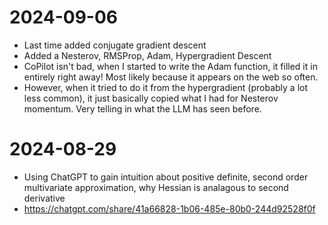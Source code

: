 # 2024-09-06
* Last time added conjugate gradient descent
* Added a Nesterov, RMSProp, Adam, Hypergradient Descent
* CoPilot isn't bad, when I started to write the Adam function, it filled it in entirely right away!  Most likely because it appears on the web so often.
* However, when it tried to do it from the hypergradient (probably a lot less common), it just basically copied what I had for Nesterov momentum.  Very telling in what the LLM has seen before.

# 2024-08-29
* Using ChatGPT to gain intuition about positive definite, second order multivariate approximation, why Hessian is analagous to second derivative
* https://chatgpt.com/share/41a66828-1b06-485e-80b0-244d92528f0f